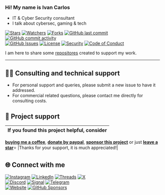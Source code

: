 ### Hi! My name is Ivan Carlos

- IT & Cyber Security consultant
- I talk about cybersec, gaming & tech

<!-- buttons -->
[![Stars](https://img.shields.io/github/stars/ivancarlosti/ivancarlosti?label=⭐%20Stars&color=gold&style=flat)](https://github.com/ivancarlosti/ivancarlosti/stargazers)
[![Watchers](https://img.shields.io/github/watchers/ivancarlosti/ivancarlosti?label=Watchers&style=flat&color=red)](https://github.com/sponsors/ivancarlosti)
[![Forks](https://img.shields.io/github/forks/ivancarlosti/ivancarlosti?label=Forks&style=flat&color=ff69b4)](https://github.com/sponsors/ivancarlosti)
[![GitHub last commit](https://img.shields.io/github/last-commit/ivancarlosti/ivancarlosti?label=Last%20Commit)](https://github.com/ivancarlosti/ivancarlosti/commits)
[![GitHub commit activity](https://img.shields.io/github/commit-activity/m/ivancarlosti/ivancarlosti?label=Activity)](https://github.com/ivancarlosti/ivancarlosti/pulse)  
[![GitHub Issues](https://img.shields.io/github/issues/ivancarlosti/ivancarlosti?label=Issues&color=orange)](https://github.com/ivancarlosti/ivancarlosti/issues)
[![License](https://img.shields.io/github/license/ivancarlosti/ivancarlosti?label=License)](LICENSE)
[![Security](https://img.shields.io/badge/Security-View%20Here-purple)](https://github.com/ivancarlosti/ivancarlosti/security)
[![Code of Conduct](https://img.shields.io/badge/Code%20of%20Conduct-2.1-4baaaa)](https://github.com/ivancarlosti/ivancarlosti?tab=coc-ov-file)
<!-- endbuttons -->

I am here to share some [repositores](https://github.com/ivancarlosti?tab=repositories) created to support my work.

<!-- footer -->
---

## 🧑‍💻 Consulting and technical support
* For personal support and queries, please submit a new issue to have it addressed.
* For commercial related questions, please contact me directly for consulting costs. 

## 🩷 Project support
| If you found this project helpful, consider |
| :---: |
[**buying me a coffee**][buymeacoffee], [**donate by paypal**][paypal], [**sponsor this project**][sponsor] or just [**leave a star**](../..)⭐
|Thanks for your support, it is much appreciated!|

## 🌐 Connect with me
[![Instagram](https://img.shields.io/badge/Instagram-@ivancarlos-E4405F)](https://instagram.com/ivancarlos)
[![LinkedIn](https://img.shields.io/badge/LinkedIn-@ivancarlos-0077B5)](https://www.linkedin.com/in/ivancarlos)
[![Threads](https://img.shields.io/badge/Threads-@ivancarlos-808080)](https://threads.net/@ivancarlos)
[![X](https://img.shields.io/badge/X-@ivancarlos-000000)](https://x.com/ivancarlos)  
[![Discord](https://img.shields.io/badge/Discord-@ivancarlos.me-5865F2)](https://discord.com/users/ivancarlos.me)
[![Signal](https://img.shields.io/badge/Signal-@ivancarlos.01-2592E9)](https://icc.gg/.signal)
[![Telegram](https://img.shields.io/badge/Telegram-@ivancarlos-26A5E4)](https://t.me/ivancarlos)  
[![Website](https://img.shields.io/badge/Website-ivancarlos.me-FF6B6B)](https://ivancarlos.me)
[![GitHub Sponsors](https://img.shields.io/github/sponsors/ivancarlosti?label=GitHub%20Sponsors&color=ffc0cb)][sponsor]

[cc]: https://docs.github.com/en/communities/setting-up-your-project-for-healthy-contributions/adding-a-code-of-conduct-to-your-project
[contributing]: https://docs.github.com/en/articles/setting-guidelines-for-repository-contributors
[security]: https://docs.github.com/en/code-security/getting-started/adding-a-security-policy-to-your-repository
[support]: https://docs.github.com/en/articles/adding-support-resources-to-your-project
[it]: https://docs.github.com/en/communities/using-templates-to-encourage-useful-issues-and-pull-requests/configuring-issue-templates-for-your-repository#configuring-the-template-chooser
[prt]: https://docs.github.com/en/communities/using-templates-to-encourage-useful-issues-and-pull-requests/creating-a-pull-request-template-for-your-repository
[funding]: https://docs.github.com/en/articles/displaying-a-sponsor-button-in-your-repository
[ivancarlos]: https://ivancarlos.me
[buymeacoffee]: https://www.buymeacoffee.com/ivancarlos
[paypal]: https://icc.gg/donate
[sponsor]: https://github.com/sponsors/ivancarlosti
